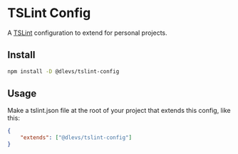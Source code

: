 # TSLint Config

A [TSLint](https://palantir.github.io/tslint/) configuration to extend for personal projects.

## Install

```bash
npm install -D @dlevs/tslint-config
```

## Usage

Make a tslint.json file at the root of your project that extends this config, like this:

```json
{
    "extends": ["@dlevs/tslint-config"]
}
```
